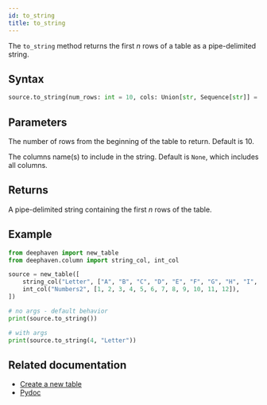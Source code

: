 ```yaml
---
id: to_string
title: to_string
---
```


The `to_string` method returns the first _n_ rows of a table as a pipe-delimited string.

## Syntax

```python syntax
source.to_string(num_rows: int = 10, cols: Union[str, Sequence[str]] = None) -> str
```

## Parameters

<ParamTable>
<Param name="num_rows" type="int">

The number of rows from the beginning of the table to return. Default is 10.

</Param>
<Param name="cols" type="Union[str, Sequence[str]]" optional>

The columns name(s) to include in the string. Default is `None`, which includes all columns.

</Param>
</ParamTable>

## Returns

A pipe-delimited string containing the first _n_ rows of the table.

## Example

```python order=null
from deephaven import new_table
from deephaven.column import string_col, int_col

source = new_table([
    string_col("Letter", ["A", "B", "C", "D", "E", "F", "G", "H", "I", "J", "K", "L"]),
    int_col("Numbers2", [1, 2, 3, 4, 5, 6, 7, 8, 9, 10, 11, 12]),
])

# no args - default behavior
print(source.to_string())

# with args
print(source.to_string(4, "Letter"))
```

## Related documentation

- [Create a new table](../../../how-to-guides/new-table.md)
- [Pydoc](https://deephaven.io/core/pydoc/code/deephaven.table.html#deephaven.table.Table.to_string)
